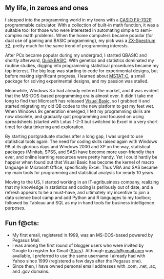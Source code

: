 ## My life, in zeroes and ones

I stepped into the programming world in my teens with a [CASIO FX-702P](https://en.wikipedia.org/wiki/Casio_FX-702P) programmable calculator. With a collection of built-in math function, it was a suitable tool for those who were interested in automating simple to semi-complex math problems. When the home computers became popular (for dual use of gaming and BASIC programming), my pick was a [ZX-Spectrum +2](http://www.computinghistory.org.uk/det/3648/Sinclair-ZX-Spectrum-2/), pretty much for the same trend of programming interests. 

After PCs became popular during my undergrad, I started QBASIC and shortly afterward, [QuickBASIC](https://en.wikipedia.org/wiki/QuickBASIC). With genetics and statistics dominated my routine studies, digging into programming statistical procedures became my top interest. The big leap was starting to code for experimental designs, but before making significant progress, I learned about [MSTAT-C](https://hasanuzzaman.weebly.com/uploads/9/3/4/0/934025/data_analysis_with_mstat.pdf), a small package for solving experimental designs, and my passion was stalled. 


Meanwhile, Windows 3.x had already entered the market, and it was evident that the MS-DOS-based programming era is almost over. It didn’t take me long to find that Microsoft has released [Visual Basic](https://winworldpc.com/product/microsoft-visual-bas/30), so I grabbed it and started migrating my old QB codes to the new platform to get my feet wet. When Windows 9x generation emerged, I felt my programming skills are now obsolete, and gradually quit programming and focused on using spreadsheets (started with Lotus 1-2-3 but switched to Excel in a very short time) for data tinkering and exploration.

By starting postgraduate studies after a long gap, I was urged to use statistical tools again. The need for coding skills raised again with Windows 98 at its glorious days and Windows 2000 and XP on the way, statistical packages (Minitab, SPSS, and SAS) have become more user-friendly than ever, and online learning resources were pretty handy. Yet I could hardly be happier when found out that Visual Basic has become the kernel of macro language in Microsoft Office, specifically Excel. Thus VBA and SAS became my main tools for programming and statistical analysis for nearly 10 years.

Moving to the US, I started working in an IT-agribusiness company, realizing that my knowledge in statistics and coding is perilously out of date, and a refresh appears to be a must-have, and ultimately my incentive to join a data science boot camp and add Python and R languages to my toolbox; followed by Tableau and SQL as my in hand tools for business intelligence purposes.


## Fun f@cts: 

- My first email, registered in 1999, was an MS-DOS-based powered by Pegasus Mail. 
- I was among the first round of blogger users who were invited by Google to register for Gmail ([Story](https://www.theguardian.com/technology/blog/2004/apr/21/bloggerusersg)). Although massih@gmail.com was available, I preferred to use the same username I already had with Yahoo since 1999 (registered a few days after the Pegasus one). 
- Since then, I have owned personal email addresses with .com, .net, .ac, and .gov domains.

